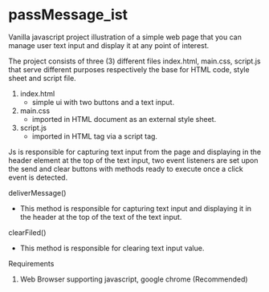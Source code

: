 # passMessage_ist
Vanilla javascript project illustration of a simple web page that you can manage user text input and display it at any point of interest. 

The project consists of three (3) different files index.html, main.css, script.js that serve different purposes respectively
the base for HTML code, style sheet and script file.

1. index.html
   - simple ui with two buttons and a text input.
3. main.css
   - imported in HTML document as an external style sheet.
5. script.js
   - imported in HTML tag via a script tag.
   
Js is responsible for capturing text input from the page and displaying in the header element at the top of the text input, two event listeners are set upon the send and clear buttons 
with methods ready to execute once a click event is detected.

deliverMessage()
- This method is responsible for capturing text input and displaying it in the header at the top of the text of the text input.
  
clearFiled()
- This method is responsible for clearing text input value.  

Requirements
1. Web Browser supporting javascript, google chrome (Recommended)


